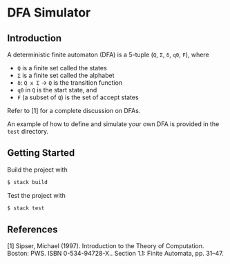 # DFA Simulator

## Introduction

A deterministic finite automaton (DFA) is a 5-tuple (`Q`, `Σ`, `δ`, `q0`, `F`), where
- `Q` is a finite set called the states
- `Σ` is a finite set called the alphabet
- `δ`: `Q x Σ` -> `Q` is the transition function
- `q0` in `Q` is the start state, and
- `F` (a subset of `Q`) is the set of accept states

Refer to [1] for a complete discussion on DFAs.

An example of how to define and simulate your own DFA is provided in the `test` directory.

## Getting Started

Build the project with

```bash
$ stack build
```

Test the project with

```bash
$ stack test
```

## References

[1] Sipser, Michael (1997). Introduction to the Theory of Computation. Boston: PWS. ISBN 0-534-94728-X.. Section 1.1: Finite Automata, pp. 31–47.